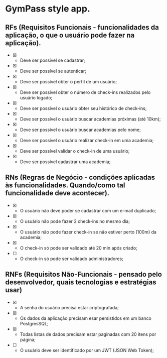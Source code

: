 # GymPass style app.

## RFs (Requisitos Funcionais - funcionalidades da aplicação, o que o usuário pode fazer na aplicação).

- [X] - Deve ser possível se cadastrar;
- [X] - Deve ser possível se autenticar;
- [X] - Deve ser possível obter o perfil de um usuário;
- [X] - Deve ser possível obter o número de check-ins realizados pelo usuário logado;
- [X] - Deve ser possível o usuário obter seu histórico de check-ins;
- [X] - Deve ser possível o usuário buscar academias próximas (até 10km);
- [X] - Deve ser possível o usuário buscar academias pelo nome;
- [X] - Deve ser possível o usuário realizar check-in em uma academia;
- [X] - Deve ser possível validar o check-in de uma usuário;
- [X] - Deve ser possível cadastrar uma academia;
 

## RNs (Regras de Negócio - condições aplicadas às funcionalidades. Quando/como tal funcionalidade deve acontecer).

- [X] - O usuário não deve poder se cadastrar com um e-mail duplicado;
- [X] - O usuário não pode fazer 2 check-ins no mesmo dia;
- [X] - O usuário não pode fazer check-in se não estiver perto (100m) da academia;
- [X] - O check-in só pode ser validado até 20 min após criado;
- [ ] - O check-in só pode ser validado administradores;


## RNFs (Requisitos Não-Funcionais - pensado pelo desenvolvedor, quais tecnologias e estratégias usar)

- [X] - A senha do usuário precisa estar criptografada;
- [X] - Os dados da aplicação precisam esar persistidos em um banco PostgresSQL;
- [X] - Todas listas de dados precisam estar paginadas com 20 itens por página;
- [ ] - O usuário deve ser identificado por um JWT (JSON Web Token);